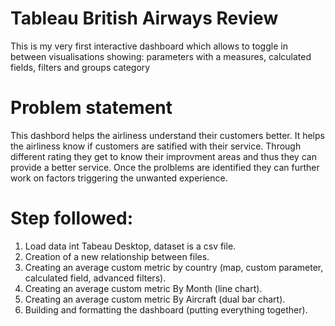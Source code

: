 # Tableau British Airways Review 

This is my very first  interactive dashboard which allows to toggle in between visualisations showing: parameters with a measures, calculated fields, filters and groups category 


# Problem statement 

This dashbord helps the airliness understand their customers better. It helps the airliness know if customers are satified with their service. Through different rating they get to know their improvment areas and thus they can provide a better service. Once the prolblems are identified they can further work on factors triggering the unwanted experience. 


# Step followed:
1. Load data int Tabeau Desktop, dataset is a csv file. 
2. Creation of a new relationship between files. 
3. Creating an average custom metric by country (map, custom parameter, calculated field, advanced filters).
4. Creating an average custom metric By Month (line chart).
5. Creating an average custom metric By Aircraft (dual bar chart).
6. Building and formatting the dashboard (putting everything together).
